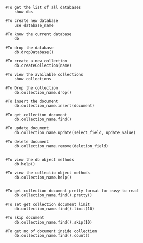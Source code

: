 

 	#To get the list of all databases
		show dbs

	#To create new database
		use database_name

	#To know the current database
		db

	#To drop the database
		db.dropDatabase()

	#To create a new collection
		db.createCollection(name)

	#To view the available collections
		show collections

	#To Drop the collection
		db.collection_name.drop()

	#To insert the document
		db.collection_name.insert(document)

	#To get collection document
		db.collection_name.find()

	#To update document
		db.collection_name.update(select_field, update_value)

	#To delete document
		db.collection_name.remove(deletion_field)
	
	
	#To view the db object methods
		db.help()
	
	#To view the collectio object methods
		db.collection_name.help()
		
	
	#To get collection document pretty format for easy to read
		db.collection_name.find().pretty()
	
	#To set get collection document limit
		db.collection_name.find().limit(10)
		
	#To skip document
		db.collection_name.find().skip(10)
	
	#To get no of document inside collection
		db.collection_name.find().count()

    
